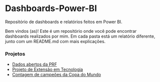 # Dashboards-Power-BI
Repositório de dashboards e relatórios feitos em Power BI.

Bem vindos (as)! Este é um repositório onde você pode encontrar dashboards realizados por mim. 
Em cada pasta está um relatório diferente, junto com um README.md com mais explicações.

### Projetos
- [Dados abertos da PRF](https://github.com/ronaldosabino/Power-BI/tree/main/PRF)
- [Projeto de Extensão em Tecnologia](https://github.com/ronaldosabino/Power-BI/tree/main/Projeto%20de%20Extens%C3%A3o%20em%20Tecnologia)
- [Contagem de campeões da Copa do Mundo](https://github.com/ronaldosabino/Power-BI/tree/main/World%20Cup)
